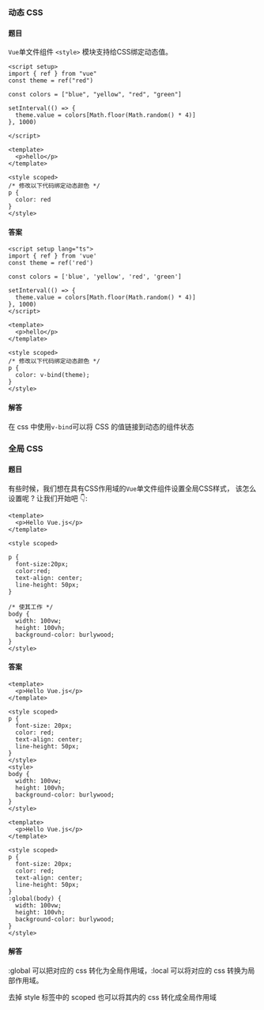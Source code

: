 ### 动态 CSS

#### 题目

`Vue`单文件组件 `<style>` 模块支持给CSS绑定动态值。

```vue
<script setup>
import { ref } from "vue"
const theme = ref("red")

const colors = ["blue", "yellow", "red", "green"]

setInterval(() => {
  theme.value = colors[Math.floor(Math.random() * 4)]
}, 1000)

</script>

<template>
  <p>hello</p>
</template>

<style scoped>
/* 修改以下代码绑定动态颜色 */
p {
  color: red
}
</style>
```

#### 答案

```vue
<script setup lang="ts">
import { ref } from 'vue'
const theme = ref('red')

const colors = ['blue', 'yellow', 'red', 'green']

setInterval(() => {
  theme.value = colors[Math.floor(Math.random() * 4)]
}, 1000)
</script>

<template>
  <p>hello</p>
</template>

<style scoped>
/* 修改以下代码绑定动态颜色 */
p {
  color: v-bind(theme);
}
</style>
```

#### 解答

在 css 中使用`v-bind`可以将 CSS 的值链接到动态的组件状态

### 全局 CSS

#### 题目

有些时候，我们想在具有CSS作用域的`Vue`单文件组件设置全局CSS样式， 该怎么设置呢 ? 让我们开始吧 👇:

```vue
<template>
  <p>Hello Vue.js</p>
</template>

<style scoped>

p {
  font-size:20px;
  color:red;
  text-align: center;
  line-height: 50px;
}

/* 使其工作 */
body {
  width: 100vw;
  height: 100vh;
  background-color: burlywood;
}
</style>
```

#### 答案

```vue
<template>
  <p>Hello Vue.js</p>
</template>

<style scoped>
p {
  font-size: 20px;
  color: red;
  text-align: center;
  line-height: 50px;
}
</style>
<style>
body {
  width: 100vw;
  height: 100vh;
  background-color: burlywood;
}
</style>
```

```vue
<template>
  <p>Hello Vue.js</p>
</template>

<style scoped>
p {
  font-size: 20px;
  color: red;
  text-align: center;
  line-height: 50px;
}
:global(body) {
  width: 100vw;
  height: 100vh;
  background-color: burlywood;
}
</style>
```

#### 解答

:global 可以把对应的 css 转化为全局作用域，:local 可以将对应的 css 转换为局部作用域。

去掉 style 标签中的 scoped 也可以将其内的 css 转化成全局作用域
